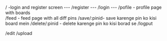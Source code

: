 / -login and register screen   ---
/register  ---
/login  ---
/pofile - profile page with boards  
/feed - feed page with all diff pins
/save/:pinid- save karenge pin ko kisi board mein
/delete/:pinid - delete karenge pin ko kisi borad se
/logput

/edit
/upload